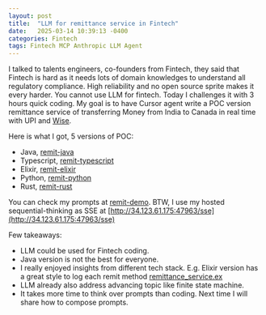 ```yaml
---
layout: post
title:  "LLM for remittance service in Fintech"
date:   2025-03-14 10:39:13 -0400
categories: Fintech
tags: Fintech MCP Anthropic LLM Agent
---
```


I talked to talents engineers, co-founders from Fintech, they said that Fintech is hard as it needs lots of domain knowledges to understand all regulatory compliance. High reliability and no open source sprite makes it every harder. You cannot use LLM for fintech. Today I challenges it with 3 hours quick coding. My goal is to have Cursor agent write a POC version remittance service of transferring Money from India to Canada in real time with UPI and  [Wise](https://www.linkedin.com/company/wiseaccount/).  


Here is what I got, 5 versions of POC:  
- Java,  [remit-java](https://github.com/bobbercheng/remit-demo/tree/main/remit-java)  
- Typescript,  [remit-typescript](https://github.com/bobbercheng/remit-demo/tree/main/remit-typescript)  
- Elixir,  [remit-elixir](https://github.com/bobbercheng/remit-demo/tree/main/remit-elixir)  
- Python,  [remit-python](https://github.com/bobbercheng/remit-demo/tree/main/remit-python)  
- Rust,  [remit-rust](https://github.com/bobbercheng/remit-demo/tree/main/remit-rust)  
  
You can check my prompts at  [remit-demo](https://github.com/bobbercheng/remit-demo). BTW, I use my hosted sequential-thinking as SSE at  [http://34.123.61.175:47963/sse](http://34.123.61.175:47963/sse)
  
Few takeaways:  
- LLM could be used for Fintech coding.  
- Java version is not the best for everyone.  
- I really enjoyed insights from different tech stack. E.g. Elixir version has a great style to log each remit method  [remittance_service.ex](https://github.com/bobbercheng/remit-demo/blob/8dde2979c21ffdde87642b660ce7048cd3a3701f/remit-elixir/lib/remit/core/remittance_service.ex)  
- LLM already also address advancing topic like finite state machine.  
- It takes more time to think over prompts than coding. Next time I will share how to compose prompts.


[my Resume]: https://bobbercheng.github.io/blog/resume/2024/04/07/Bobber-Resume.html
[my Github]: https://github.com/bobbercheng
[my Linkedin]: https://www.linkedin.com/in/bobbercheng/
[my Kaggle]:   https://www.kaggle.com/bobber
[my Huggingface]: https://huggingface.co/bobber
[My twitter]: https://twitter.com/bobbercheng
